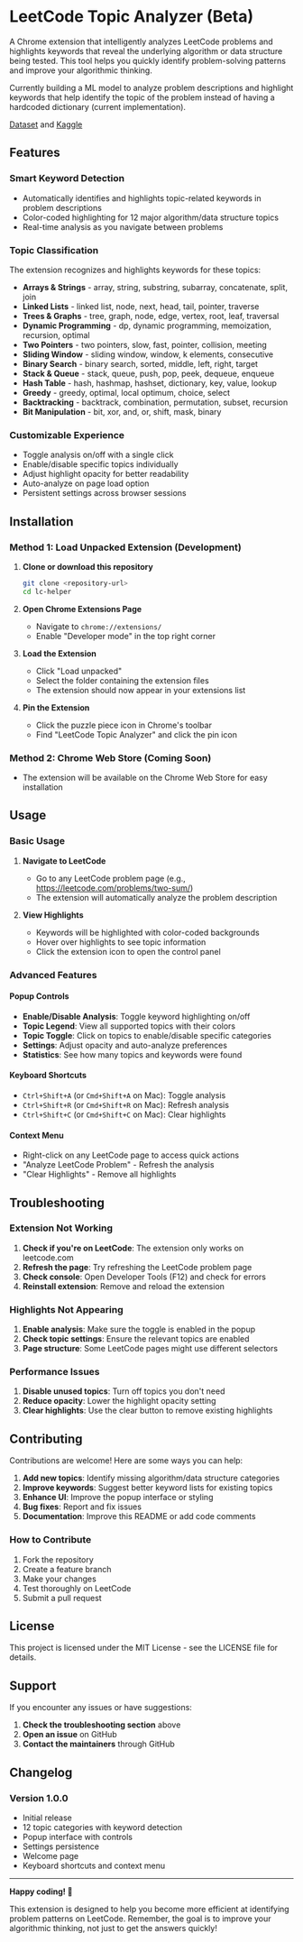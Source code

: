 # LeetCode Topic Analyzer (Beta)

A Chrome extension that intelligently analyzes LeetCode problems and highlights keywords that reveal the underlying algorithm or data structure being tested. This tool helps you quickly identify problem-solving patterns and improve your algorithmic thinking.

Currently building a ML model to analyze problem descriptions and highlight keywords that help identify the topic of the problem instead of having a hardcoded dictionary (current implementation).

[Dataset](https://huggingface.co/datasets/kaysss/leetcode-problem-set?utm_source=chatgpt.com) and [Kaggle](https://www.kaggle.com/code/apoxieforest/lc-topic-identifier/edit)

## Features

### Smart Keyword Detection
- Automatically identifies and highlights topic-related keywords in problem descriptions
- Color-coded highlighting for 12 major algorithm/data structure topics
- Real-time analysis as you navigate between problems

### Topic Classification
The extension recognizes and highlights keywords for these topics:

- **Arrays & Strings** - array, string, substring, subarray, concatenate, split, join
- **Linked Lists** - linked list, node, next, head, tail, pointer, traverse
- **Trees & Graphs** - tree, graph, node, edge, vertex, root, leaf, traversal
- **Dynamic Programming** - dp, dynamic programming, memoization, recursion, optimal
- **Two Pointers** - two pointers, slow, fast, pointer, collision, meeting
- **Sliding Window** - sliding window, window, k elements, consecutive
- **Binary Search** - binary search, sorted, middle, left, right, target
- **Stack & Queue** - stack, queue, push, pop, peek, dequeue, enqueue
- **Hash Table** - hash, hashmap, hashset, dictionary, key, value, lookup
- **Greedy** - greedy, optimal, local optimum, choice, select
- **Backtracking** - backtrack, combination, permutation, subset, recursion
- **Bit Manipulation** - bit, xor, and, or, shift, mask, binary

### Customizable Experience
- Toggle analysis on/off with a single click
- Enable/disable specific topics individually
- Adjust highlight opacity for better readability
- Auto-analyze on page load option
- Persistent settings across browser sessions

## Installation

### Method 1: Load Unpacked Extension (Development)

1. **Clone or download this repository**
   ```bash
   git clone <repository-url>
   cd lc-helper
   ```

2. **Open Chrome Extensions Page**
   - Navigate to `chrome://extensions/`
   - Enable "Developer mode" in the top right corner

3. **Load the Extension**
   - Click "Load unpacked"
   - Select the folder containing the extension files
   - The extension should now appear in your extensions list

4. **Pin the Extension**
   - Click the puzzle piece icon in Chrome's toolbar
   - Find "LeetCode Topic Analyzer" and click the pin icon

### Method 2: Chrome Web Store (Coming Soon)
- The extension will be available on the Chrome Web Store for easy installation

## Usage

### Basic Usage
1. **Navigate to LeetCode**
   - Go to any LeetCode problem page (e.g., https://leetcode.com/problems/two-sum/)
   - The extension will automatically analyze the problem description

2. **View Highlights**
   - Keywords will be highlighted with color-coded backgrounds
   - Hover over highlights to see topic information
   - Click the extension icon to open the control panel

### Advanced Features

#### Popup Controls
- **Enable/Disable Analysis**: Toggle keyword highlighting on/off
- **Topic Legend**: View all supported topics with their colors
- **Topic Toggle**: Click on topics to enable/disable specific categories
- **Settings**: Adjust opacity and auto-analyze preferences
- **Statistics**: See how many topics and keywords were found

#### Keyboard Shortcuts
- `Ctrl+Shift+A` (or `Cmd+Shift+A` on Mac): Toggle analysis
- `Ctrl+Shift+R` (or `Cmd+Shift+R` on Mac): Refresh analysis
- `Ctrl+Shift+C` (or `Cmd+Shift+C` on Mac): Clear highlights

#### Context Menu
- Right-click on any LeetCode page to access quick actions
- "Analyze LeetCode Problem" - Refresh the analysis
- "Clear Highlights" - Remove all highlights


## Troubleshooting

### Extension Not Working
1. **Check if you're on LeetCode**: The extension only works on leetcode.com
2. **Refresh the page**: Try refreshing the LeetCode problem page
3. **Check console**: Open Developer Tools (F12) and check for errors
4. **Reinstall extension**: Remove and reload the extension

### Highlights Not Appearing
1. **Enable analysis**: Make sure the toggle is enabled in the popup
2. **Check topic settings**: Ensure the relevant topics are enabled
3. **Page structure**: Some LeetCode pages might use different selectors

### Performance Issues
1. **Disable unused topics**: Turn off topics you don't need
2. **Reduce opacity**: Lower the highlight opacity setting
3. **Clear highlights**: Use the clear button to remove existing highlights

## Contributing

Contributions are welcome! Here are some ways you can help:

1. **Add new topics**: Identify missing algorithm/data structure categories
2. **Improve keywords**: Suggest better keyword lists for existing topics
3. **Enhance UI**: Improve the popup interface or styling
4. **Bug fixes**: Report and fix issues
5. **Documentation**: Improve this README or add code comments

### How to Contribute
1. Fork the repository
2. Create a feature branch
3. Make your changes
4. Test thoroughly on LeetCode
5. Submit a pull request

## License

This project is licensed under the MIT License - see the LICENSE file for details.

## Support

If you encounter any issues or have suggestions:

1. **Check the troubleshooting section** above
2. **Open an issue** on GitHub
3. **Contact the maintainers** through GitHub

## Changelog

### Version 1.0.0
- Initial release
- 12 topic categories with keyword detection
- Popup interface with controls
- Settings persistence
- Welcome page
- Keyboard shortcuts and context menu

---

**Happy coding! 🚀**

This extension is designed to help you become more efficient at identifying problem patterns on LeetCode. Remember, the goal is to improve your algorithmic thinking, not just to get the answers quickly!
